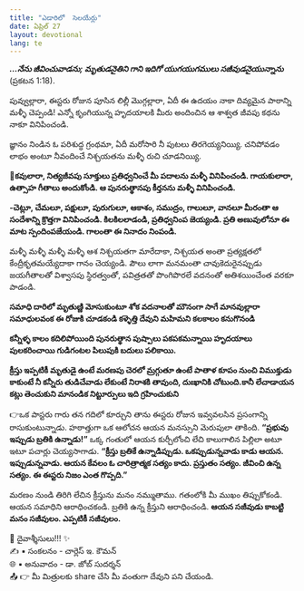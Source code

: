 ```yaml
---
title: "ఎడారిలో  సెలయేర్లు"
date: ఏప్రిల్ 27
layout: devotional
lang: te
---
```


***…నేను జీవించువాడను; మృతుడనైతిని గాని ఇదిగో యుగయుగములు సజీవుడనైయున్నాను*** (ప్రకటన 1:18). 

పువ్వుల్లారా, ఈస్టరు రోజున పూసిన లిల్లీ మొగ్గల్లారా, ఏదీ ఈ ఉదయం నాకా దివ్యమైన పాఠాన్ని మళ్ళీ చెప్పండి! ఎన్నో కృంగియున్న హృదయాలకి మీరు అందించిన ఆ శాశ్వత జీవపు కథను నాకూ వినిపించండి.

జ్ఞానం నిండిన ఓ పరిశుద్ధ గ్రంథమా, ఏదీ మరోసారి నీ పుటలు తిరగెయ్యనియ్యి. చనిపోవడం లాభం అంటూ నీవందించే నిశ్చయతను మళ్ళీ రుచి చూడనియ్యి.

**📖కవులారా, నిత్యజీవపు సూక్తులు ప్రతిధ్వనించే మీ పదాలను మళ్ళీ వినిపించండి. గాయకులారా, ఉత్సాహ గీతాలు అందుకోండి. ఆ పునరుత్థానపు కీర్తనను మళ్ళీ వినిపించండి.**

**-చెట్లూ, చేమలూ, పక్షులూ, పురుగులూ, ఆకాశం, సముద్రం, గాలులూ, వానలూ మీరంతా ఆ సందేశాన్ని క్రొత్తగా వినిపించండి. కిలకిలలాడండి, ప్రతిధ్వనింప జెయ్యండి. ప్రతి అణువులోనూ ఈ మాట స్పందింపజేయండి. గాలంతా ఈ నినాదం నింపండి.**

మళ్ళీ మళ్ళీ మళ్ళీ మళ్ళీ ఆశ నిశ్చయతగా మారేదాకా, నిశ్చయత అంతా ప్రత్యక్షతలో కేంద్రీకృతమయ్యేదాకా గానం చెయ్యండి. పౌలు లాగా మనమంతా చావుకెదురైనప్పుడు జయగీతాలతో విశ్వాసపు స్థిరత్వంతో, పవిత్రతతో పొంగిపొరలే వదనంతో అతిశయించేంత వరకూ పాడండి.

**సమాధి దారిలో మృతుణ్ణి మోసుకుంటూ శోక వదనాలతో మౌనంగా సాగే మానవుల్లారా సమాధులవంక ఈ రోజుకి చూడకండి కళ్ళెత్తి దేవుని మహిమని కలకాలం కనుగొనండి**

**కన్నీళ్ళ కాలం కదిలిపోయింది పునరుత్థాన పుష్పాలు పకపకమన్నాయి హృదయాలు పులకరించాయి గుడిగంటల పిలుపుకి బదులు పలికాయి.**

**క్రీస్తు ఇప్పటికీ మృతుడై ఉంటే మరణపు చెరలో మ్రగ్గుతూ ఉంటే పాతాళ కూపం నుంచి విముక్తుడు కాకుంటే నీ కన్నీరు తుడిచేవాడు లేకుంటే నిరాశకి తావుంది, దుఃఖానికి చోటుంది.కానీ లేచాడాయన కట్లు తెంచుకుని మానండిక నిట్టూర్పులు ఇది గ్రహించుకుని**

👉ఒక పాస్టరు గారు తన గదిలో కూర్చుని తాను ఈస్టరు రోజున ఇవ్వవలసిన ప్రసంగాన్ని రాసుకుంటున్నాడు. హఠాత్తుగా ఒక ఆలోచన ఆయన మనస్సుని మెరుపులా తాకింది. 
**“ప్రభువు ఇప్పుడు బ్రతికి ఉన్నాడు!”** ఒక్క గంతులో ఆయన కుర్చీలోంచి లేచి కాలుగాలిన పిల్లిలా అటూ ఇటూ పచార్లు చెయ్యసాగాడు. **“క్రీస్తు బ్రతికే ఉన్నాడిప్పుడు. ఒకప్పుడున్నవాడు కాడు ఆయన. ఇప్పుడున్నవాడు. ఆయన కేవలం ఓ చారిత్రాత్మక సత్యం కాదు. ప్రస్తుతం సత్యం. జీవించి ఉన్న సత్యం. ఈ ఈస్టరు నిజం ఎంత గొప్పది.”** 

మరణం నుండి తిరిగి లేచిన క్రీస్తును మనం నమ్ముతాము. గతంలోకి మీ ముఖం తిప్పుకోకండి. ఆయన సమాధిని ఆరాధించకండి. బ్రతికి ఉన్న క్రీస్తుని ఆరాధించండి. 
**ఆయన సజీవుడు కాబట్టి మనం సజీవులం. ఎప్పటికీ సజీవులం.**

<div class="blessing">🙏 <span class="bless-text">దైవాశ్శీసులు!!!</span> ✨</div>

<div class="credit">✍️ <span class="credit-text">▪ సంకలనం - చార్లెస్ ఇ. కౌమన్</span></div>
<div class="credit">🌐 <span class="credit-text">▪ అనువాదం - డా. జోబ్ సుదర్శన్</span></div>


<div class="share">📤 👉 <span class="share-text">మీ మిత్రులకు share చేసి మీ వంతుగా దేవుని పని చేయండి.</span></div>
